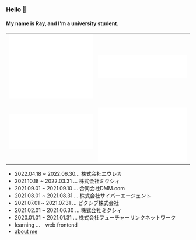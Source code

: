 ### Hello 👋
#### My name is Ray, and I'm a university student.
<table>
 <tr>
  <td><img src="/github-metrics.svg" alt="Metrics" /></td>
  <td><img src="/metrics.plugin.languages.svg" alt="Metrics" /></td>
 </tr>
 <tr>
  <td><img src="/metrics.plugin.isocalendar.fullyear.svg" alt="Metrics" width="100%"></td>
  <td>　<img src="/metrics.plugin.habits.charts.svg" alt="Metrics" width="100%"/></td>
 </tr>
</table>

- 2022.04.18 ~ 2022.06.30... 株式会社エウレカ
- 2021.10.18 ~ 2022.03.31 ... 株式会社ミクシィ
- 2021.09.01 ~ 2021.09.10 ... 合同会社DMM.com
- 2021.08.01 ~ 2021.08.31 ... 株式会社サイバーエージェント
- 2021.07.01 ~ 2021.07.31 ... ピクシブ株式会社
- 2021.02.01 ~ 2021.06.30 ... 株式会社ミクシィ
- 2020.01.01 ~ 2021.01.31 ... 株式会社フューチャーリンクネットワーク
- learning ...　web frontend
- [about me](https://portfolio-ray.web.app/)
